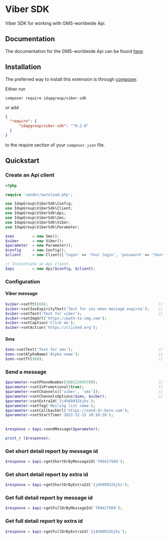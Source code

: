 # Viber SDK

Viber SDK for working with GMS-worldwide Api.

## Documentation

The documentation for the GMS-worldwide Api can be found [here](https://www.gms-worldwide.com/developers).

## Installation

The preferred way to install this extension is through [composer](http://getcomposer.org/download/).

Either run

```
composer require idapgroup/viber-sdk
```

or add

```json
{
  "require": {
      "idapgroup/viber-sdk": "^0.2.0"
  }
}
```

to the require section of your `composer.json` file.

## Quickstart

### Create an Api client

```php
<?php

require 'vendor/autoload.php';

use IdapGroup\ViberSdk\Config;
use IdapGroup\ViberSdk\Client;
use IdapGroup\ViberSdk\Api;
use IdapGroup\ViberSdk\Sms;
use IdapGroup\ViberSdk\Viber;
use IdapGroup\ViberSdk\Parameter;

$sms        = new Sms();
$viber      = new Viber();
$parameter  = new Parameter();
$config     = new Config();
$client     = new Client(['login' => 'Your login', 'password' => 'Your password']);

// Instantiate an Api client.
$api        = new Api($config, $client);
```

### Configuration

#### Viber message

```php
$viber->setTtl(60);                                                 // require
$viber->setIosExpirityText('Text for ios when message expires');    // require
$viber->setText('Text for viber');                                  // require
$viber->setImgUrl('https://path-to-img.com');
$viber->setCaption('Click me');
$viber->setAction('https://clicked.org');
```

#### Sms

```php
$sms->setText('Text for sms');                                      // require
$sms->setAlphaName('Alpha name');                                   // require
$sms->setTtl(60);                                                   // require
```

### Send a message

```php
$parameter->setPhoneNumber(380123456789);                           // require
$parameter->setIsPromotional(true);                                 // require
$parameter->setChannels(['viber', 'sms']);                          // require
$parameter->setChannelsOptions($sms, $viber);                       // require
$parameter->setExtraId('2j4h89932kjhs');
$parameter->setTag('Mailing list name');
$parameter->setCallbackUrl('https://send-dr-here.com');
$parameter->setStartTime('2022-12-12 10:10:10');
          
          
$response = $api->sendMessage($parameter);

print_r ($response);
```

### Get short detail report by message id

```php
$response = $api->getShortDrByMessageId('769417569');
```

### Get short detail report by extra id

```php
$response = $api->getShortDrByExtraId('2j4h89932kjhs');
```

### Get full detail report by message id

```php
$response = $api->getFullDrByMessageId('769417569');
```
### Get full detail report by extra id

```php
$response = $api->getFullDrByExtraId('2j4h89932kjhs');
```
